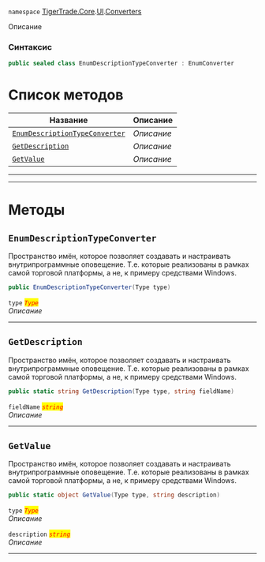 
`namespace` [TigerTrade.Core](../../../TigerTrade.Core.md).[UI](../../../TigerTrade.Core/UI.md).[Converters](../../../TigerTrade.Core/UI/Converters.md)


Описание

### Синтаксис
```csharp
public sealed class EnumDescriptionTypeConverter : EnumConverter
```


# Список методов
| Название | Описание |
| --- | --- |
| [`EnumDescriptionTypeConverter`](#test) | *Описание* |
| [`GetDescription`](#test) | *Описание* |
| [`GetValue`](#test) | *Описание* |





***  
***  
# Методы

## `EnumDescriptionTypeConverter`<a href="test" id="test"></a>
Пространство имён, которое позволяет создавать и настраивать внутрипрограммные оповещение. Т.е. которые реализованы в рамках самой торговой платформы, а не, к примеру средствами Windows.

```csharp
public EnumDescriptionTypeConverter(Type type)
```

`type` <mark style="color:red;">*`Type`*</mark>  
 *Описание*  


***  

## `GetDescription`<a href="test" id="test"></a>
Пространство имён, которое позволяет создавать и настраивать внутрипрограммные оповещение. Т.е. которые реализованы в рамках самой торговой платформы, а не, к примеру средствами Windows.

```csharp
public static string GetDescription(Type type, string fieldName)
```
`fieldName` <mark style="color:red;">*`string`*</mark>  
 *Описание*  


***  

## `GetValue`<a href="test" id="test"></a>
Пространство имён, которое позволяет создавать и настраивать внутрипрограммные оповещение. Т.е. которые реализованы в рамках самой торговой платформы, а не, к примеру средствами Windows.

```csharp
public static object GetValue(Type type, string description)
```
`type` <mark style="color:red;">*`Type`*</mark>  
 *Описание*  

`description` <mark style="color:red;">*`string`*</mark>  
 *Описание*  


***  

